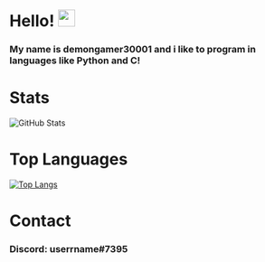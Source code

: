 # Hello! <img src="https://raw.githubusercontent.com/MartinHeinz/MartinHeinz/master/wave.gif" width="30px">

### My name is demongamer30001 and i like to program in languages like Python and C!

#
# Stats

![GitHub Stats](https://github-readme-stats.vercel.app/api?username=demongamer3001&show_icons=true&theme=synthwave)


# Top Languages

[![Top Langs](https://github-readme-stats.vercel.app/api/top-langs/?username=demongamer3001&layout=compact&theme=synthwave)](https://github.com/anuraghazra/github-readme-stats)

#
# Contact
### Discord: **userrname#7395**

<!--
**demongamer3001/demongamer3001** is a ✨ _special_ ✨ repository because its `README.md` (this file) appears on your GitHub profile.

Here are some ideas to get you started:

- 🔭 I’m currently working on ...
- 🌱 I’m currently learning ...
- 👯 I’m looking to collaborate on ...
- 🤔 I’m looking for help with ...
- 💬 Ask me about ...
- 📫 How to reach me: ...
- 😄 Pronouns: ...
- ⚡ Fun fact: ...
-->
